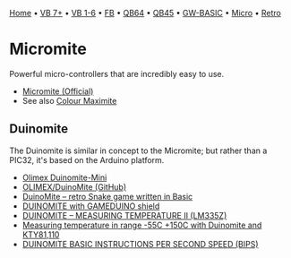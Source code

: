 [Home](https://gotbasic.com) • [VB 7+](vb.md) • [VB 1-6](vb6.md) • [FB](freebasic.md) • [QB64](qb64.md) • [QB45](qb.md) • [GW-BASIC](gw-basic.md) • [Micro](micro.md) • [Retro](retro.md)

# Micromite

Powerful micro-controllers that are incredibly easy to use.

- [Micromite (Official)](https://micromite.org/) 
- See also [Colour Maximite](maximite.md)

## Duinomite

The Duinomite is similar in concept to the Micromite; but rather than a PIC32, it's based on the Arduino platform.

- [Olimex Duinomite-Mini](https://www.olimex.com/Products/Duino/Duinomite/DUINOMITE-MINI/open-source-hardware)
- [OLIMEX/DuinoMite (GitHub)](https://github.com/OLIMEX/DuinoMite/tree/master/SOFTWARE)
- [DuinoMite – retro Snake game written in Basic](https://olimex.wordpress.com/2012/01/16/duinomite-retro-snake-game-written-in-basic/)
- [DUINOMITE with GAMEDUINO shield](https://olimex.wordpress.com/2012/01/14/duinomite-with-gameduino-shield/)
- [DUINOMITE – MEASURING TEMPERATURE II (LM335Z)](https://olimex.wordpress.com/2012/01/13/duinomite-measuring-temperature-ii-lm335z/)
- [Measuring temperature in range -55C +150C with Duinomite and KTY81,110](https://olimex.wordpress.com/2012/01/11/measuring-temperature-in-range-55c-150c-with-duinomite-and-kty81110/)
- [DUINOMITE BASIC INSTRUCTIONS PER SECOND SPEED (BIPS)](https://olimex.wordpress.com/2012/01/12/duinomite-basic-instructions-per-second-speed-bips/)